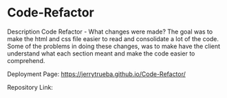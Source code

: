# Code-Refactor

Description
Code Refactor - What changes were made?
The goal was to make the html and css file easier to read and consolidate a lot of the code. Some of the problems in doing these changes, was to make have the client understand what each section meant and make the code easier to comprehend.


Deployment Page:
https://jerrytrueba.github.io/Code-Refactor/

Repository Link:

